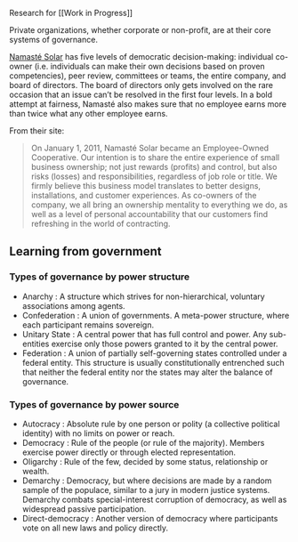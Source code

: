 Research for [[Work in Progress]]

Private organizations, whether corporate or non-profit, are at their core systems of governance.

[Namasté Solar](https://www.namastesolar.com/) has five levels of democratic decision-making: individual co-owner (i.e. individuals can make their own decisions based on proven competencies), peer review, committees or teams, the entire company, and board of directors. The board of directors only gets involved on the rare occasion that an issue can’t be resolved in the first four levels. In a bold attempt at fairness, Namasté also makes sure that no employee earns more than twice what any other employee earns.

From their site:

>On January 1, 2011, Namasté Solar became an Employee-Owned Cooperative. Our intention is to share the entire experience of small business ownership; not just rewards (profits) and control, but also risks (losses) and responsibilities, regardless of job role or title. We firmly believe this business model translates to better designs, installations, and customer experiences. As co-owners of the company, we all bring an ownership mentality to everything we do, as well as a level of personal accountability that our customers find refreshing in the world of contracting.

## Learning from government

### Types of governance by power structure

* Anarchy : A structure which strives for non-hierarchical, voluntary associations among agents.
* Confederation : A union of governments. A meta-power structure, where each participant remains sovereign.
* Unitary State : A central power that has full control and power. Any sub-entities exercise only those powers granted to it by the central power.
* Federation : A union of partially self-governing states controlled under a federal entity. This structure is usually constitutionally entrenched such that neither the federal entity nor the states may alter the balance of governance.

### Types of governance by power source

* Autocracy : Absolute rule by one person or polity (a collective political identity) with no limits on power or reach.
* Democracy : Rule of the people (or rule of the majority). Members exercise power directly or through elected representation.
* Oligarchy : Rule of the few, decided by some status, relationship or wealth.
* Demarchy : Democracy, but where decisions are made by a random sample of the populace, similar to a jury in modern justice systems. Demarchy combats special-interest corruption of democracy, as well as widespread passive participation.
* Direct-democracy : Another version of democracy where participants vote on all new laws and policy directly.
